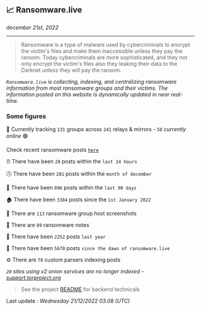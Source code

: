 ## 📈 Ransomware.live
_december 21st, 2022_

---

> Ransomware is a type of malware used by cybercriminals to encrypt the victim's files and make them inaccessible unless they pay the ransom. Today cybercriminals are more sophisticated, and they not only encrypt the victim's files also they leaking their data to the Darknet unless they will pay the ransom.


_`Ransomware.live` is collecting, indexing, and centralizing ransomware information from most ransomware groups and their victims. The information posted on this website is dynamically updated in near real-time._

### Some figures 

🔎 Currently tracking `131` groups across `241` relays & mirrors - _`58` currently online_ 🟢

Check recent ransomware posts [`here`](recentposts.md)


⏰ There have been `28` posts within the `last 24 hours`

🕓 There have been `281` posts within the `month of december`

📅 There have been `896` posts within the `last 90 days`

🏚 There have been `3384` posts since the `1st January 2022`

📸 There are `113` ransomware group host screenshots

📝 There are `89` ransomware notes

🚀 There have been `2252` posts `last year`

🐣 There have been `5670` posts `since the dawn of ransomware.live`

⚙️ There are `70` custom parsers indexing posts

_`20` sites using v2 onion services are no longer indexed - [support.torproject.org](https://support.torproject.org/onionservices/v2-deprecation/)_

> See the project [README](https://github.com/jmousqueton/ransomwatch#readme) for backend technicals



Last update : _Wednesday 21/12/2022 03.08 (UTC)_


